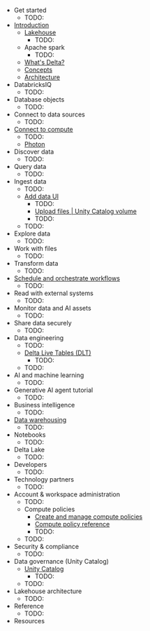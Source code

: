 * Get started
  * TODO:
* [Introduction](introduction.md)
  * [Lakehouse](lakehouse.md)
    * TODO:
  * Apache spark
    * TODO:
  * [What's Delta?](introduction.delta-comparison.md)
  * [Concepts](getting-started.concepts.md)
  * [Architecture](getting-started.overview.md)
* DatabricksIQ
  * TODO:
* Database objects
  * TODO:
* Connect to data sources
  * TODO:
* [Connect to compute](compute.md)
  * TODO:
  * [Photon](compute.photon.md)
* Discover data
  * TODO:
* Query data
  * TODO:
* Ingest data
  * TODO:
  * [Add data UI](ingestion.file-upload.md)
    * TODO:
    * [Upload files | Unity Catalog volume](ingestion.file-upload.upload-to-volume.md)
    * TODO:
  * TODO:
* Explore data
  * TODO:
* Work with files
  * TODO:
* Transform data
  * TODO:
* [Schedule and orchestrate workflows](jobs.md)
  * TODO:
* Read with external systems
  * TODO:
* Monitor data and AI assets
  * TODO:
* Share data securely
  * TODO:
* Data engineering
  * TODO:
  * [Delta Live Tables (DLT)](delta-live-tables.md)
    * TODO:
  * TODO:
* AI and machine learning
  * TODO:
* Generative AI agent tutorial
  * TODO:
* Business intelligence
  * TODO:
* [Data warehousing](sql.md)
  * TODO:
* Notebooks
  * TODO:
* Delta Lake
  * TODO:
* Developers
  * TODO:
* Technology partners
  * TODO:
* Account & workspace administration
  * TODO:
  * Compute policies
    * [Create and manage compute policies](admin.clusters.policies.md)
    * [Compute policy reference](admin.clusters.policy-definition.md)
    * TODO:
  * TODO:
* Security & compliance 
  * TODO:
* Data governance (Unity Catalog)
  * [Unity Catalog](data-governance.unity-catalog.md)
    * TODO:
  * TODO:
* Lakehouse architecture
  * TODO:
* Reference
  * TODO:
* Resources
